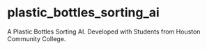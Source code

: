 # plastic_bottles_sorting_ai
A Plastic Bottles Sorting AI. Developed with Students from Houston Community College. 
